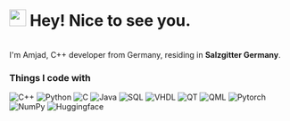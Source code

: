 <h1><img src="https://emojis.slackmojis.com/emojis/images/1531849430/4246/blob-sunglasses.gif?1531849430" width="30"/> Hey! Nice to see you.</h1>

</br> I'm Amjad, C++ developer from Germany, residing in <b>Salzgitter Germany</b>. </p>

<h3>Things I code with</h3>
<p>
  <img alt="C++" src="https://img.shields.io/badge/-C++-45b8d8?style=flat-square&logo=c%2B%2B&logoColor=white" />
  <img alt="Python" src="https://img.shields.io/badge/-Python-45b8d8?style=flat-square&logo=python&logoColor=white" />
  <img alt="C" src="https://img.shields.io/badge/-C-45b8d8?style=flat-square&logo=c&logoColor=white" />
  <img alt="Java" src="https://img.shields.io/badge/-Java-45b8d8?style=flat-square&logo=java&logoColor=white" />
  <img alt="SQL" src="https://img.shields.io/badge/-SQL-45b8d8?style=flat-square&logo=sql&logoColor=white" />
  <img alt="VHDL" src="https://img.shields.io/badge/-VHDL-45b8d8?style=flat-square&logo=vhdl&logoColor=white" />
  
  <img alt="QT" src="https://img.shields.io/badge/-QT-45b8d8?style=flat-square&logo=qt&logoColor=white" />
  <img alt="QML" src="https://img.shields.io/badge/-QML-45b8d8?style=flat-square&logo=qml&logoColor=white" />
  <img alt="Pytorch" src="https://img.shields.io/badge/-Pytorch-45b8d8?style=flat-square&logo=pytorch&logoColor=white" />
  <img alt="NumPy" src="https://img.shields.io/badge/-NumPy-45b8d8?style=flat-square&logo=numpy&logoColor=white" />
  <img alt="Huggingface" src="https://img.shields.io/badge/-Huggingface-45b8d8?style=flat-square&logo=huggingface&logoColor=white" />
</p>

